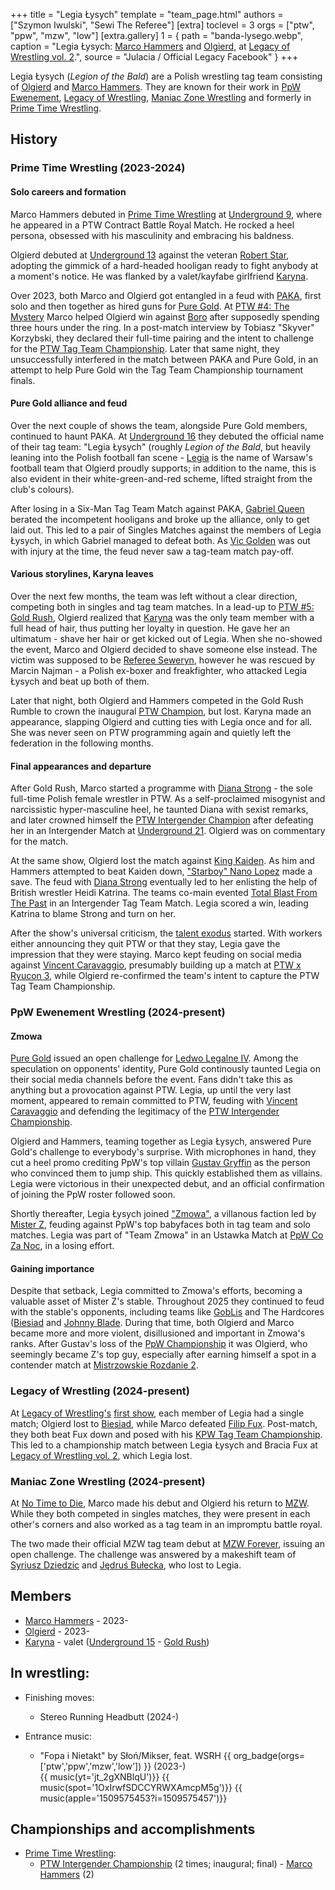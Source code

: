 +++
title = "Legia Łysych"
template = "team_page.html"
authors = ["Szymon Iwulski", "Sewi The Referee"]
[extra]
toclevel = 3
orgs = ["ptw", "ppw", "mzw", "low"]
[extra.gallery]
1 = { path = "banda-lysego.webp", caption = "Legia Łysych: [Marco Hammers](@/w/marco-hammers.md) and [Olgierd](@/w/olgierd.md), at [Legacy of Wrestling vol. 2](@/e/low/2025-04-06-low-2.md).", source = "Julacia / Official Legacy Facebook" }
+++

Legia Łysych (_Legion of the Bald_) are a Polish wrestling tag team consisting of [Olgierd](@/w/olgierd.md) and [Marco Hammers](@/w/marco-hammers.md). They are known for their work in [PpW Ewenement](@/o/ppw.md), [Legacy of Wrestling](@/o/low.md), [Maniac Zone Wrestling](@/o/mzw.md) and formerly in [Prime Time Wrestling](@/o/ptw.md).

## History

### Prime Time Wrestling (2023-2024)

#### Solo careers and formation

Marco Hammers debuted in [Prime Time Wrestling](@/o/ptw.md) at [Underground 9](@/e/ptw/2022-10-30-ptw-underground-9.md), where he appeared in a PTW Contract Battle Royal Match.
He rocked a heel persona, obsessed with his masculinity and embracing his baldness.

Olgierd debuted at [Underground 13](@/e/ptw/2023-03-26-ptw-underground-13.md) against the veteran [Robert Star](@/w/robert-star.md), adopting the gimmick of a hard-headed hooligan ready to fight anybody at a moment's notice. He was flanked by a valet/kayfabe girlfriend [Karyna](@/w/karyna.md).

Over 2023, both Marco and Olgierd got entangled in a feud with [PAKA](@/tt/paka.md), first solo and then together as hired guns for [Pure Gold](@/tt/pure-gold.md). At [PTW #4: The Mystery](@/e/ptw/2023-06-25-ptw-4-mystery.md) Marco helped Olgierd win against [Boro](@/w/boro.md) after supposedly spending three hours under the ring. In a post-match interview by Tobiasz "Skyver" Korzybski, they declared their full-time pairing and the intent to challenge for the [PTW Tag Team Championship](@/c/ptw-tag-team-championship.md). Later that same night, they unsuccessfully interfered in the match between PAKA and Pure Gold, in an attempt to help Pure Gold win the Tag Team Championship tournament finals. 

#### Pure Gold alliance and feud

Over the next couple of shows the team, alongside Pure Gold members, continued to haunt PAKA. At [Underground 16](@/e/ptw/2023-07-30-ptw-underground-16.md) they debuted the official name of their tag team: "Legia Łysych" (roughly _Legion of the Bald_, but heavily leaning into the Polish football fan scene - [Legia][legia-warszawa] is the name of Warsaw's football team that Olgierd proudly supports; in addition to the name, this is also evident in their white-green-and-red scheme, lifted straight from the club's colours).

After losing in a Six-Man Tag Team Match against PAKA, [Gabriel Queen](@/w/gabriel-queen.md) berated the incompetent hooligans and broke up the alliance, only to get laid out.
This led to a pair of Singles Matches against the members of Legia Łysych, in which Gabriel managed to defeat both. As [Vic Golden](@/w/vic-golden.md) was out with injury at the time, the feud never saw a tag-team match pay-off.

#### Various storylines, Karyna leaves

Over the next few months, the team was left without a clear direction, competing both in singles and tag team matches. In a lead-up to [PTW #5: Gold Rush](@/e/ptw/2024-02-03-ptw-5-gold-rush.md), Olgierd realized that [Karyna](@/w/karyna.md) was the only team member with a full head of hair, thus putting her loyalty in question. He gave her an ultimatum - shave her hair or get kicked out of Legia.
When she no-showed the event, Marco and Olgierd decided to shave someone else instead. The victim was supposed to be [Referee Seweryn](@/w/sedzia-seweryn.md), however he was rescued by Marcin Najman - a Polish ex-boxer and freakfighter, who attacked Legia Łysych and beat up both of them.

Later that night, both Olgierd and Hammers competed in the Gold Rush Rumble to crown the inaugural [PTW Champion](@/c/ptw-championship.md), but lost. Karyna made an appearance, slapping Olgierd and cutting ties with Legia once and for all. She was never seen on PTW programming again and quietly left the federation in the following months.

#### Final appearances and departure

After Gold Rush, Marco started a programme with [Diana Strong](@/w/diana-strong.md) - the sole full-time Polish female wrestler in PTW.
As a self-proclaimed misogynist and narcissistic hyper-masculine heel, he taunted Diana with sexist remarks, and later crowned himself the [PTW Intergender Champion](@/c/ptw-intergender-championship.md) after defeating her in an Intergender Match at [Underground 21](@/e/ptw/2024-04-13-ptw-underground-21.md). Olgierd was on commentary for the match.

At the same show, Olgierd lost the match against [King Kaiden](@/w/king-kaiden.md). As him and Hammers attempted to beat Kaiden down, ["Starboy" Nano Lopez](/w/nano-lopez.md) made a save. The feud with [Diana Strong](@/w/diana-strong.md) eventually led to her enlisting the help of British wrestler Heidi Katrina. The teams co-main evented [Total Blast From The Past](@/e/ptw/2024-05-11-ptw-6.md) in an Intergender Tag Team Match. Legia scored a win, leading Katrina to blame Strong and turn on her.

After the show's universal criticism, the [talent exodus](@/a/ptw-exits.md) started. With workers either announcing they quit PTW or that they stay, Legia gave the impression that they were staying. Marco kept feuding on social media against [Vincent Caravaggio](@/w/vincent-caravaggio.md), presumably building up a match at [PTW x Ryucon 3](@/e/ptw/2024-07-07-ptw-x-ryucon.md), while Olgierd re-confirmed the team's intent to capture the PTW Tag Team Championship.

### PpW Ewenement Wrestling (2024-present)

#### Zmowa

[Pure Gold](@/tt/pure-gold.md) issued an open challenge for [Ledwo Legalne IV](@/e/ppw/2024-06-08-ppw-ledwo-legalne-4.md). Among the speculation on opponents' identity, Pure Gold continously taunted Legia on their social media channels before the event. Fans didn't take this as anything but a provocation against PTW. Legia, up until the very last moment, appeared to remain committed to PTW, feuding with [Vincent Caravaggio](@/w/vincent-caravaggio.md) and defending the legitimacy of the [PTW Intergender Championship](@/c/ptw-intergender-championship.md).

Olgierd and Hammers, teaming together as Legia Łysych, answered Pure Gold's challenge to everybody's surprise. With microphones in hand, they cut a heel promo crediting PpW's top villain [Gustav Gryffin](@/w/gustav-gryffin.md) as the person who convinced them to jump ship. This quickly established them as villains. Legia were victorious in their unexpected debut, and an official confirmation of joining the PpW roster followed soon.

Shortly thereafter, Legia Łysych joined ["Zmowa"](@/tt/zmowa.md), a villanous faction led by [Mister Z](@/w/mister-z.md), feuding against PpW's top babyfaces both in tag team and solo matches.
Legia was part of "Team Zmowa" in an Ustawka Match at [PpW Co Za Noc](@/e/ppw/2024-10-26-ppw-co-za-noc.md), in a losing effort. 

#### Gaining importance

Despite that setback, Legia committed to Zmowa's efforts, becoming a valuable asset of Mister Z's stable. Throughout 2025 they continued to feud with the stable's opponents, including teams like [GobLis](@/tt/goblis.md) and The Hardcores ([Biesiad](@/w/biesiad.md) and [Johnny Blade](@/w/johnny-blade.md). During that time, both Olgierd and Marco became more and more violent, disillusioned and important in Zmowa's ranks. After Gustav's loss of the [PpW Championship](@/c/ppw-championship.md) it was Olgierd, who seemingly became Z's top guy, especially after earning himself a spot in a contender match at [Mistrzowskie Rozdanie 2](@/e/ppw/2025-09-20-ppw-mistrzowskie-rozdanie-2.md).

### Legacy of Wrestling (2024-present)

At [Legacy of Wrestling's](@/o/low.md) [first show](@/e/low/2024-12-01-low-1.md), each member of Legia had a single match; Olgierd lost to [Biesiad](@/w/biesiad.md), while Marco defeated [Filip Fux](@/w/filip-fux.md). Post-match, they both beat Fux down and posed with his [KPW Tag Team Championship](@/c/kpw-tag-team-championship.md).
This led to a championship match between Legia Łysych and Bracia Fux at [Legacy of Wrestling vol. 2](e/low/2025-04-06-low-2.md), which Legia lost.

### Maniac Zone Wrestling (2024-present)

At [No Time to Die](@/e/mzw/2024-10-12-mzw-no-time-to-die.md), Marco made his debut and Olgierd his return to [MZW](@/o/mzw.md). While they both competed in singles matches, they were present in each other's corners and also worked as a tag team in an impromptu battle royal.

The two made their official MZW tag team debut at [MZW Forever](@/e/mzw/2025-03-29-mzw-forever.md), issuing an open challenge. The challenge was answered by a makeshift team of [Syriusz Dziedzic](@/w/dziedzic.md) and [Jędruś Bułecka](@/w/jedrus-bulecka.md), who lost to Legia.

## Members

* [Marco Hammers](@/w/marco-hammers.md) - 2023-
* [Olgierd](@/w/olgierd.md) - 2023-
* [Karyna](@/w/karyna.md) - valet ([Underground 15](@/e/ptw/2023-05-28-ptw-underground-15.md) - [Gold Rush](@/e/ptw/2024-02-03-ptw-5-gold-rush.md))

## In wrestling:

* Finishing moves:
  - Stereo Running Headbutt (2024-)

* Entrance music:
  - "Fopa i Nietakt" by Słoń/Mikser, feat. WSRH
 {{ org_badge(orgs=['ptw','ppw','mzw','low']) }} (2023-) <br>
 {{ music(yt='jt_2gXNBlqU')}}
 {{ music(spot='1OxIrwfSDCCYRWXAmcpM5g')}}
 {{ music(apple='1509575453?i=1509575457')}}

## Championships and accomplishments 

* [Prime Time Wrestling](@/o/ptw.md):
  - [PTW Intergender Championship](@/c/ptw-intergender-championship.md) (2 times; inaugural; final) - [Marco Hammers](@/w/marco-hammers.md) (2)

[legia-warszawa]:https://en.wikipedia.org/wiki/Legia_Warsaw
